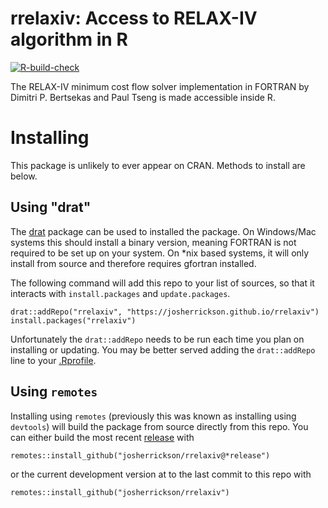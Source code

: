 # rrelaxiv: Access to RELAX-IV algorithm in R

[![R-build-check](https://github.com/josherrickson/rrelaxiv/workflows/R-build-check/badge.svg)](https://github.com/josherrickson/rrelaxiv/actions)

The RELAX-IV minimum cost flow solver implementation in FORTRAN by Dimitri
P. Bertsekas and Paul Tseng is made accessible inside R.

# Installing

This package is unlikely to ever appear on CRAN. Methods to install are below.

## Using "drat"

The [drat](https://eddelbuettel.github.io/drat/) package can be used to
installed the package. On Windows/Mac systems this should install a binary
version, meaning FORTRAN is not required to be set up on your system. On *nix
based systems, it will only install from source and therefore requires gfortran
installed.

The following command will add this repo to your list of sources, so that it
interacts with `install.packages` and `update.packages`.

```
drat::addRepo("rrelaxiv", "https://josherrickson.github.io/rrelaxiv")
install.packages("rrelaxiv")
```

Unfortunately the `drat::addRepo` needs to be run each time you plan on
installing or updating. You may be better served adding the `drat::addRepo` line
to your [.Rprofile](https://www.roelpeters.be/what-is-the-rprofile-file/).

## Using `remotes`

Installing using `remotes` (previously this was known as installing using
`devtools`) will build the package from source directly from this repo. You can
either build the most recent
[release](https://github.com/josherrickson/rrelaxiv/releases) with

```
remotes::install_github("josherrickson/rrelaxiv@*release")
```

or the current development version at to the last commit to this repo with

```
remotes::install_github("josherrickson/rrelaxiv")
```
